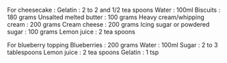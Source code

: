 For cheesecake :
Gelatin : 2 to 2 and 1/2 tea spoons 
Water : 100ml
Biscuits : 180 grams 
Unsalted melted butter : 100 grams 
Heavy cream/whipping cream : 200 grams 
Cream cheese : 200 grams 
Icing sugar or powdered sugar : 100 grams 
Lemon juice : 2 tea spoons 

For blueberry topping 
Blueberries : 200 grams 
Water : 100ml
Sugar : 2 to 3 tablespoons 
Lemon juice : 2 tea spoons 
Gelatin : 1 tsp
